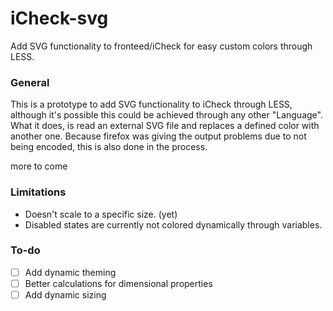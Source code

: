 # iCheck-svg
Add SVG functionality to fronteed/iCheck for easy custom colors through LESS.


### General

This is a prototype to add SVG functionality to iCheck through LESS, although it's possible this could be achieved through any other "Language". What it does, is read an external SVG file and replaces a defined color with another one. Because firefox was giving the output problems due to not being encoded, this is also done in the process.

more to come


### Limitations

- Doesn't scale to a specific size. (yet)
- Disabled states are currently not colored dynamically through variables.


### To-do

- [ ] Add dynamic theming
- [ ] Better calculations for dimensional properties
- [ ] Add dynamic sizing
